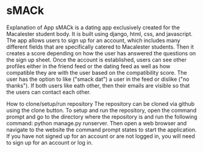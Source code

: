 # sMACk
Explanation of App
sMACk is a dating app exclusively created for the Macalester student body. It is built using django, html, css, and javascript. The app allows users to sign up for an account, which includes many different fields that are specifically catered to Macalester students. Then it creates a score depending on how the user has answered the questions on the sign up sheet. Once the account is established, users can see other profiles either in the friend feed or the dating feed as well as how compatible they are with the user based on the compatibility score. The user has the option to like ("smack dat") a user in the feed or dislike ("no thanks"). If both users like eath other, then their emails are visible so that the users can contact each other.  

How to clone/setup/run repository
The repository can be cloned via github using the clone button. To setup and run the repository, open the command prompt and go to the directory where the repository is and run the following command: python manage.py runserver. Then open a web browser and navigate to the website the command prompt states to start the application. If you have not signed up for an account or are not logged in, you will need to sign up for an account or log in. 
